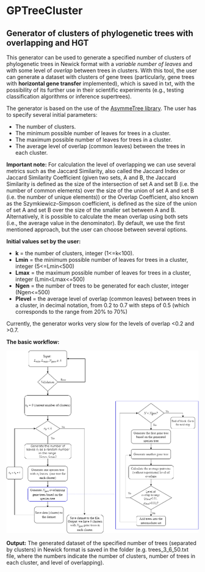 # GPTreeCluster
## Generator of clusters of phylogenetic trees with overlapping and HGT

This generator can be used to generate a specified number of clusters of phylogenetic trees in Newick format with a *variable number of leaves*  and with some level of *overlap* between trees in clusters. With this tool, the user can generate a dataset with clusters of gene trees (particularly, gene trees with **horizontal gene transfer** implemented), which is saved in txt, with the possibility of its further use in their scientific experiments (e.g., testing classification algorithms or inference supertrees).

The generator is based on the use of the [AsymmeTree library](https://github.com/david-schaller/AsymmeTree).
The user has to specify several initial parameters:

*   The number of clusters.
*   The minimum possible number of leaves for trees in a cluster.
*   The maximum possible number of leaves for trees in a cluster.
*   The average level of overlap (common leaves) between the trees in each cluster.

**Important note:** For calculation the level of overlapping we can use several metrics such as the Jaccard Similarity, also called the Jaccard Index or Jaccard Similarity Coefficient (given two sets, A and B, the Jaccard Similarity is defined as the size of the intersection of set A and set B (i.e. the number of common elements) over the size of the union of set A and set B (i.e. the number of unique elements)) or the Overlap Coefficient, also known as the Szymkiewicz–Simpson coefficient, is defined as the size of the union of set A and set B over the size of the smaller set between A and B. Alternatively, it is possible to calculate the mean overlap using both sets (i.e., the average value in the denominator). By default, we use the first mentioned approach, but the user can choose between several options.

**Initial values set by the user:**

*   **k** = the number of clusters, integer (1<=k<100).
*   **Lmin** = the minimum possible number of leaves for trees in a cluster, integer (5<=Lmin<500)
*   **Lmax** = the maximum possible number of leaves for trees in a cluster, integer (Lmin<Lmax<=500)
*   **Ngen** = the number of trees to be generated for each cluster, integer (Ngen<=500)
*   **Plevel** = the average level of overlap (common leaves) between trees in a cluster, in decimal notation, from 0.2 to 0.7 with steps of 0.5 (which corresponds to the range from 20% to 70%)

Currently, the generator works very slow for the levels of overlap <0.2 and >0.7.

**The basic workflow:**

![The basic workflow](https://github.com/tahiri-lab/GPTree/blob/TPTree_cluster/img/flow.png)

**Output:** The generated dataset of the specified number of trees (separated by clusters) in Newick format is saved in the folder (e.g. trees_3_6_50.txt file, where the numbers indicate the number of clusters, number of trees in each cluster, and level of overlapping).
